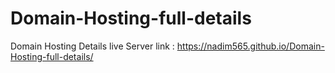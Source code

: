 # Domain-Hosting-full-details
Domain Hosting Details
live Server link : https://nadim565.github.io/Domain-Hosting-full-details/

